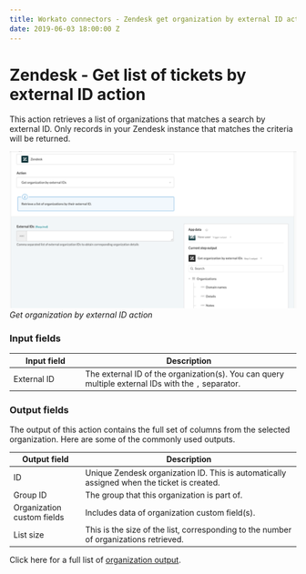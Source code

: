 ```yaml
---
title: Workato connectors - Zendesk get organization by external ID action
date: 2019-06-03 18:00:00 Z
---
```


# Zendesk - Get list of tickets by external ID action

This action retrieves a list of organizations that matches a search by external ID. Only records in your Zendesk instance that matches the criteria will be returned.

![Get organization by external ID action](/assets/images/connectors/zendesk/get-organization-external-id.png)
*Get organization by external ID action*

### Input fields

<table class="unchanged rich-diff-level-one">
  <thead>
    <tr>
        <th width='25%'>Input field</th>
        <th>Description</th>
    </tr>
  </thead>
  <tbody>
    <tr>
      <td>External ID</a></td>
      <td>
        The external ID of the organization(s). You can query multiple external IDs with the <code>,</code> separator.
      </td>
    </tr>
  </tbody>
</table>

### Output fields

The output of this action contains the full set of columns from the selected organization. Here are some of the commonly used outputs.

<table class="unchanged rich-diff-level-one">
  <thead>
    <tr>
        <th width='25%'>Output field</th>
        <th>Description</th>
    </tr>
  </thead>
  <tbody>
    <tr>
      <td>ID</td>
      <td>
        Unique Zendesk organization ID. This is automatically assigned when the ticket is created.
      </td>
    </tr>  
    <tr>
      <td>Group ID</td>
      <td>
        The group that this organization is part of.
      </td>
    </tr>
    <tr>
      <td>Organization custom fields</td>
      <td>
        Includes data of organization custom field(s).
      </td>
    </tr>
    <tr>
      <td>List size</td>
      <td>
        This is the size of the list, corresponding to the number of organizations retrieved.
      </td>
    </tr>
  </tbody>
</table>

Click here for a full list of [organization output](/connectors/zendesk/organization-fields.md#organization-output-fields).
